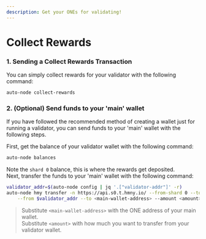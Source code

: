 ```yaml
---
description: Get your ONEs for validating!
---
```


# Collect Rewards

### 1. Sending a Collect Rewards Transaction

You can simply collect rewards for your validator with the following command:

```bash
auto-node collect-rewards
```

### 2. \(Optional\) Send funds to your 'main' wallet

If you have followed the recommended method of creating a wallet just for running a validator, you can send funds to your 'main' wallet with the following steps.

First, get the balance of your validator wallet with the following command:

```bash
auto-node balances
```

Note the `shard 0` balance, this is where the rewards get deposited.   
Next, transfer the funds to your 'main' wallet with the following command:

```bash
validator_addr=$(auto-node config | jq '.["validator-addr"]' -r)
auto-node hmy transfer -n https://api.s0.t.hmny.io/ --from-shard 0 --to-shard 0 \
    --from $validator_addr --to <main-wallet-address> --amount <amount>
```

> Substitute `<main-wallet-address>` with the ONE address of your main wallet.  
> Substitute `<amount>` with how much you want to transfer from your validator wallet.



